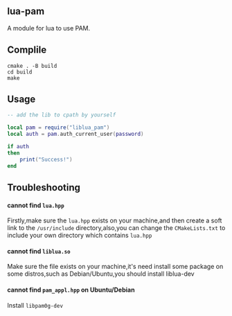## lua-pam
A module for lua  to use PAM.

## Complile
```shell
cmake . -B build
cd build
make
```

## Usage
```lua
-- add the lib to cpath by yourself

local pam = require("liblua_pam")
local auth = pam.auth_current_user(password)

if auth
then
    print("Success!")
end
```

## Troubleshooting
#### cannot find `lua.hpp`
Firstly,make sure the `lua.hpp` exists on your machine,and then create a soft link to the `/usr/include` directory,also,you can change the `CMakeLists.txt` to include your own directory which contains `lua.hpp`
#### cannot find `liblua.so`
Make sure the file exists on your machine,it's need install some package on some distros,such as Debian/Ubuntu,you should install liblua-dev
#### cannot find `pam_appl.hpp` on Ubuntu/Debian
Install `libpam0g-dev`
